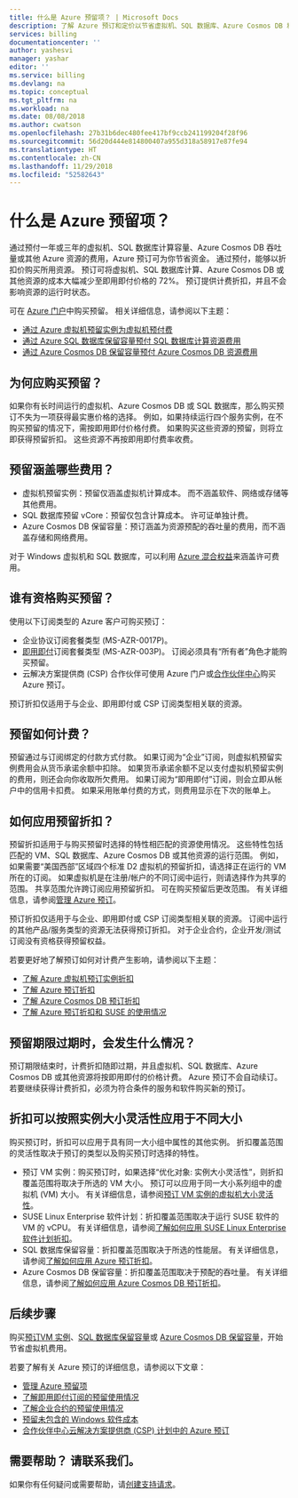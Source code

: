 ```yaml
---
title: 什么是 Azure 预留项？ | Microsoft Docs
description: 了解 Azure 预订和定价以节省虚拟机、SQL 数据库、Azure Cosmos DB 和其他资源的成本。
services: billing
documentationcenter: ''
author: yashesvi
manager: yashar
editor: ''
ms.service: billing
ms.devlang: na
ms.topic: conceptual
ms.tgt_pltfrm: na
ms.workload: na
ms.date: 08/08/2018
ms.author: cwatson
ms.openlocfilehash: 27b31b6dec480fee417bf9ccb241199204f28f96
ms.sourcegitcommit: 56d20d444e814800407a955d318a58917e87fe94
ms.translationtype: HT
ms.contentlocale: zh-CN
ms.lasthandoff: 11/29/2018
ms.locfileid: "52582643"
---
```

# <a name="what-are-azure-reservations"></a>什么是 Azure 预留项？

通过预付一年或三年的虚拟机、SQL 数据库计算容量、Azure Cosmos DB 吞吐量或其他 Azure 资源的费用，Azure 预订可为你节省资金。 通过预付，能够以折扣价购买所用资源。 预订可将虚拟机、SQL 数据库计算、Azure Cosmos DB 或其他资源的成本大幅减少至即用即付价格的 72%。 预订提供计费折扣，并且不会影响资源的运行时状态。

可在 [Azure 门户](https://aka.ms/reservations)中购买预留。 相关详细信息，请参阅以下主题：

- [通过 Azure 虚拟机预留实例为虚拟机预付费](../virtual-machines/windows/prepay-reserved-vm-instances.md)
- [通过 Azure SQL 数据库保留容量预付 SQL 数据库计算资源费用](../sql-database/sql-database-reserved-capacity.md)
- [通过 Azure Cosmos DB 保留容量预付 Azure Cosmos DB 资源费用](../cosmos-db/cosmos-db-reserved-capacity.md)

## <a name="why-should-i-buy-a-reservation"></a>为何应购买预留？

如果你有长时间运行的虚拟机、Azure Cosmos DB 或 SQL 数据库，那么购买预订不失为一项获得最实惠价格的选择。 例如，如果持续运行四个服务实例，在不购买预留的情况下，需按即用即付价格付费。 如果购买这些资源的预留，则将立即获得预留折扣。 这些资源不再按即用即付费率收费。

## <a name="what-charges-does-a-reservation-cover"></a>预留涵盖哪些费用？

- 虚拟机预留实例：预留仅涵盖虚拟机计算成本。 而不涵盖软件、网络或存储等其他费用。
- SQL 数据库预留 vCore：预留仅包含计算成本。 许可证单独计费。
- Azure Cosmos DB 保留容量：预订涵盖为资源预配的吞吐量的费用，而不涵盖存储和网络费用。 

对于 Windows 虚拟机和 SQL 数据库，可以利用 [Azure 混合权益](https://azure.microsoft.com/pricing/hybrid-benefit/)来涵盖许可费用。

## <a name="whos-eligible-to-purchase-a-reservation"></a>谁有资格购买预留？

使用以下订阅类型的 Azure 客户可购买预订：

- 企业协议订阅套餐类型 (MS-AZR-0017P)。
- [即用即付](https://azure.microsoft.com/offers/ms-azr-0003p/)订阅套餐类型 (MS-AZR-003P)。 订阅必须具有“所有者”角色才能购买预留。
- 云解决方案提供商 (CSP) 合作伙伴可使用 Azure 门户或[合作伙伴中心](https://docs.microsoft.com/partner-center/azure-reservations)购买 Azure 预订。

预订折扣仅适用于与企业、即用即付或 CSP 订阅类型相关联的资源。

## <a name="how-is-a-reservation-billed"></a>预留如何计费？

预留通过与订阅绑定的付款方式付款。 如果订阅为“企业”订阅，则虚拟机预留实例费用会从货币承诺余额中扣除。 如果货币承诺余额不足以支付虚拟机预留实例的费用，则还会向你收取所欠费用。 如果订阅为“即用即付”订阅，则会立即从帐户中的信用卡扣费。 如果采用账单付费的方式，则费用显示在下次的账单上。

## <a name="how-is-the-reservation-discount-applied"></a>如何应用预留折扣？

预留折扣适用于与购买预留时选择的特性相匹配的资源使用情况。 这些特性包括匹配的 VM、SQL 数据库、Azure Cosmos DB 或其他资源的运行范围。 例如，如果需要“美国西部”区域四个标准 D2 虚拟机的预留折扣，请选择正在运行的 VM 所在的订阅。 如果虚拟机是在注册/帐户的不同订阅中运行，则请选择作为共享的范围。 共享范围允许跨订阅应用预留折扣。 可在购买预留后更改范围。 有关详细信息，请参阅[管理 Azure 预订](billing-manage-reserved-vm-instance.md)。

预订折扣仅适用于与企业、即用即付或 CSP 订阅类型相关联的资源。 订阅中运行的其他产品/服务类型的资源无法获得预订折扣。 对于企业合约，企业开发/测试订阅没有资格获得预留权益。

若要更好地了解预订如何对计费产生影响，请参阅以下主题：

-  [了解 Azure 虚拟机预订实例折扣](billing-understand-vm-reservation-charges.md)
- [了解 Azure 预订折扣](billing-understand-vm-reservation-charges.md)
- [了解 Azure Cosmos DB 预订折扣](billing-understand-cosmosdb-reservation-charges.md)
- [了解 Azure 预订折扣和 SUSE 的使用情况](billing-understand-suse-reservation-charges.md)

## <a name="what-happens-when-the-reservation-term-expires"></a>预留期限过期时，会发生什么情况？

预订期限结束时，计费折扣随即过期，并且虚拟机、SQL 数据库、Azure Cosmos DB 或其他资源将按即用即付的价格计费。 Azure 预订不会自动续订。 若要继续获得计费折扣，必须为符合条件的服务和软件购买新的预订。

## <a name="discount-applies-to-different-sizes-with-instance-size-flexibility"></a>折扣可以按照实例大小灵活性应用于不同大小

购买预订时，折扣可以应用于具有同一大小组中属性的其他实例。 折扣覆盖范围的灵活性取决于预订的类型以及购买预订时选择的特性。

- 预订 VM 实例：购买预订时，如果选择“优化对象: 实例大小灵活性”，则折扣覆盖范围将取决于所选的 VM 大小。 预订可以应用于同一大小系列组中的虚拟机 (VM) 大小。 有关详细信息，请参阅[预订 VM 实例的虚拟机大小灵活性](../virtual-machines/windows/reserved-vm-instance-size-flexibility.md)。
- SUSE Linux Enterprise 软件计划：折扣覆盖范围取决于运行 SUSE 软件的 VM 的 vCPU。 有关详细信息，请参阅[了解如何应用 SUSE Linux Enterprise 软件计划折扣](billing-understand-suse-reservation-charges.md)。
- SQL 数据库保留容量：折扣覆盖范围取决于所选的性能层。 有关详细信息，请参阅[了解如何应用 Azure 预订折扣](billing-understand-reservation-charges.md)。
- Azure Cosmos DB 保留容量：折扣覆盖范围取决于预配的吞吐量。 有关详细信息，请参阅[了解如何应用 Azure Cosmos DB 预订折扣](billing-understand-cosmosdb-reservation-charges.md)。

## <a name="next-steps"></a>后续步骤

购买[预订VM 实例](../virtual-machines/windows/prepay-reserved-vm-instances.md)、[SQL 数据库保留容量](../sql-database/sql-database-reserved-capacity.md)或 [Azure Cosmos DB 保留容量](../cosmos-db/cosmos-db-reserved-capacity.md)，开始节省虚拟机费用。

若要了解有关 Azure 预订的详细信息，请参阅以下文章：

- [管理 Azure 预留项](billing-manage-reserved-vm-instance.md)
- [了解即用即付订阅的预留使用情况](billing-understand-reserved-instance-usage.md)
- [了解企业合约的预留使用情况](billing-understand-reserved-instance-usage-ea.md)
- [预留未包含的 Windows 软件成本](billing-reserved-instance-windows-software-costs.md)
- [合作伙伴中心云解决方案提供商 (CSP) 计划中的 Azure 预订](https://docs.microsoft.com/partner-center/azure-reservations)

## <a name="need-help-contact-us"></a>需要帮助？ 请联系我们。

如果你有任何疑问或需要帮助，请[创建支持请求](https://portal.azure.com/#blade/Microsoft_Azure_Support/HelpAndSupportBlade/newsupportrequest)。
